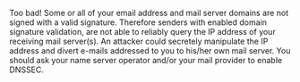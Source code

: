 Too bad! Some or all of your email address and mail server domains are not 
signed with a valid signature. Therefore senders with enabled domain 
signature validation, are not able to reliably query the IP address of your 
receiving mail server(s). An attacker could secretely manipulate the IP 
address and divert e-mails addressed to you to his/her own mail server. You 
should ask your name server operator and/or your mail provider to enable 
DNSSEC.
